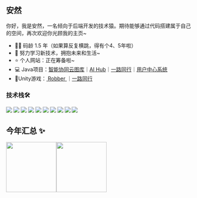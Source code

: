 ## 安然

你好，我是安然，一名倾向于后端开发的技术猿。期待能够通过代码搭建属于自己的空间，再次欢迎你光顾我的主页~

- 🧑‍💻 码龄 1.5 年（如果算反复横跳，得有个4、5年啦）
- 🌱 努力学习新技术，拥抱未来和生活~
- ⭐️ 个人网站：正在筹备啦~
- 💻 Java项目：<a href="https://github.com/anran0422/Cloud" target="_blank">智能协同云图库</a>｜<a href="https://github.com/anran0422/SpringAI" target="_blank">AI Hub</a>｜<a href="https://github.com" target="_blank">一路同行</a>｜<a href="https://github.com/Eurekan/user-center" target="_blank">用户中心系统</a>
- 📱Unity游戏：<a href="https://github.com" target="_blank"> Robber </a>｜<a href="https://github.com/" target="_blank">一路同行</a>
### 技术栈🛠️
![](https://img.shields.io/badge/-Java-4C7491?style=flat-square&logo=java&logoColor=fff)
![](https://img.shields.io/badge/-Python-3e74a2?style=flatsquare&logo=Python&logoColor=fff)
![](https://img.shields.io/badge/-TS-339933?style=flat-square&logo=typescript&logoColor=fff)
![](https://img.shields.io/badge/-Spring-5FB832?style=flat-square&logo=Spring&logoColor=fff)
![](https://img.shields.io/badge/-Vue-4fc08d?style=flat-square&logo=Vue.js&logoColor=fff)
![](https://img.shields.io/badge/-MySQL-4479A1?style=flatsquare&logo=MySQL&logoColor=fff)
![](https://img.shields.io/badge/-Redis-DC382D?style=flat-square&logo=Redis&logoColor=fff)
![](https://img.shields.io/badge/-Linux-000000?style=flat-square&logo=Linux&logoColor=fff)
![](https://img.shields.io/badge/-Docker-2496ED?style=flatsquare&logo=Docker&logoColor=fff)
![](https://img.shields.io/badge/-Git-E84E31?style=flat-square&logo=Git&logoColor=fff)

## 今年汇总 ✨

<img align="" height="137px" src="https://github-readme-stats.vercel.app/api?username=An_ran&hide_title=true&hide_border=true&show_icons=true&include_all_commits=true&line_height=21&bg_color=0,EC6C6C,FFD479,FFFC79,73FA79&theme=graywhite&locale=cn" /><img align="" height="137px" src="https://github-readme-stats.vercel.app/api/top-langs/?username=Eurekan&hide_title=true&hide_border=true&layout=compact&bg_color=0,73FA79,73FDFF,D783FF&theme=graywhite&locale=cn" />

